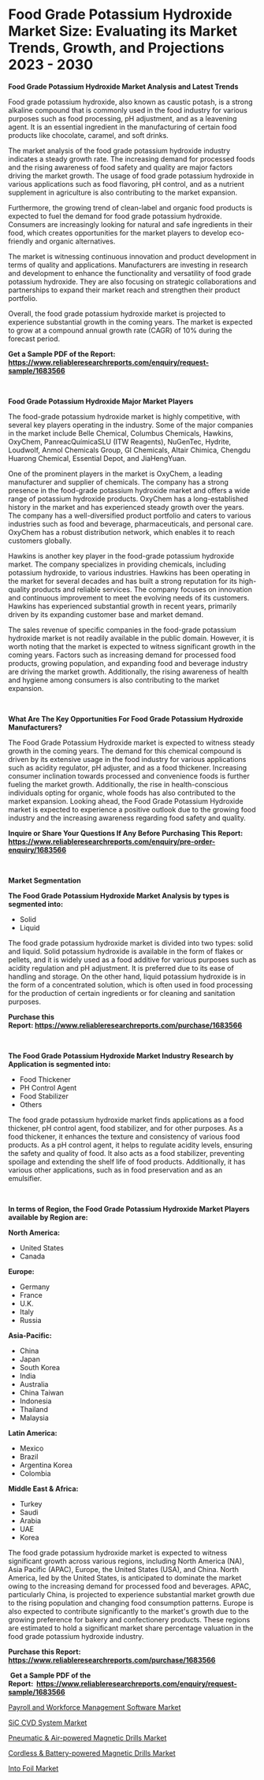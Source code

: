 <p><h1>Food Grade Potassium Hydroxide Market Size: Evaluating its Market Trends, Growth, and Projections 2023 - 2030</h1></p><p><strong>Food Grade Potassium Hydroxide Market Analysis and Latest Trends</strong></p>
<p><p>Food grade potassium hydroxide, also known as caustic potash, is a strong alkaline compound that is commonly used in the food industry for various purposes such as food processing, pH adjustment, and as a leavening agent. It is an essential ingredient in the manufacturing of certain food products like chocolate, caramel, and soft drinks.</p><p>The market analysis of the food grade potassium hydroxide industry indicates a steady growth rate. The increasing demand for processed foods and the rising awareness of food safety and quality are major factors driving the market growth. The usage of food grade potassium hydroxide in various applications such as food flavoring, pH control, and as a nutrient supplement in agriculture is also contributing to the market expansion.</p><p>Furthermore, the growing trend of clean-label and organic food products is expected to fuel the demand for food grade potassium hydroxide. Consumers are increasingly looking for natural and safe ingredients in their food, which creates opportunities for the market players to develop eco-friendly and organic alternatives.</p><p>The market is witnessing continuous innovation and product development in terms of quality and applications. Manufacturers are investing in research and development to enhance the functionality and versatility of food grade potassium hydroxide. They are also focusing on strategic collaborations and partnerships to expand their market reach and strengthen their product portfolio.</p><p>Overall, the food grade potassium hydroxide market is projected to experience substantial growth in the coming years. The market is expected to grow at a compound annual growth rate (CAGR) of 10% during the forecast period.</p></p>
<p><strong>Get a Sample PDF of the Report:&nbsp; <a href="https://www.reliableresearchreports.com/enquiry/request-sample/1683566">https://www.reliableresearchreports.com/enquiry/request-sample/1683566</a></strong></p>
<p>&nbsp;</p>
<p><strong>Food Grade Potassium Hydroxide Major Market Players</strong></p>
<p><p>The food-grade potassium hydroxide market is highly competitive, with several key players operating in the industry. Some of the major companies in the market include Belle Chemical, Columbus Chemicals, Hawkins, OxyChem, PanreacQuímicaSLU (ITW Reagents), NuGenTec, Hydrite, Loudwolf, Anmol Chemicals Group, GI Chemicals, Altair Chimica, Chengdu Huarong Chemical, Essential Depot, and JiaHengYuan.</p><p>One of the prominent players in the market is OxyChem, a leading manufacturer and supplier of chemicals. The company has a strong presence in the food-grade potassium hydroxide market and offers a wide range of potassium hydroxide products. OxyChem has a long-established history in the market and has experienced steady growth over the years. The company has a well-diversified product portfolio and caters to various industries such as food and beverage, pharmaceuticals, and personal care. OxyChem has a robust distribution network, which enables it to reach customers globally.</p><p>Hawkins is another key player in the food-grade potassium hydroxide market. The company specializes in providing chemicals, including potassium hydroxide, to various industries. Hawkins has been operating in the market for several decades and has built a strong reputation for its high-quality products and reliable services. The company focuses on innovation and continuous improvement to meet the evolving needs of its customers. Hawkins has experienced substantial growth in recent years, primarily driven by its expanding customer base and market demand.</p><p>The sales revenue of specific companies in the food-grade potassium hydroxide market is not readily available in the public domain. However, it is worth noting that the market is expected to witness significant growth in the coming years. Factors such as increasing demand for processed food products, growing population, and expanding food and beverage industry are driving the market growth. Additionally, the rising awareness of health and hygiene among consumers is also contributing to the market expansion.</p></p>
<p>&nbsp;</p>
<p><strong>What Are The Key Opportunities For Food Grade Potassium Hydroxide Manufacturers?</strong></p>
<p><p>The Food Grade Potassium Hydroxide market is expected to witness steady growth in the coming years. The demand for this chemical compound is driven by its extensive usage in the food industry for various applications such as acidity regulator, pH adjuster, and as a food thickener. Increasing consumer inclination towards processed and convenience foods is further fueling the market growth. Additionally, the rise in health-conscious individuals opting for organic, whole foods has also contributed to the market expansion. Looking ahead, the Food Grade Potassium Hydroxide market is expected to experience a positive outlook due to the growing food industry and the increasing awareness regarding food safety and quality.</p></p>
<p><strong>Inquire or Share Your Questions If Any Before Purchasing This Report: <a href="https://www.reliableresearchreports.com/enquiry/pre-order-enquiry/1683566">https://www.reliableresearchreports.com/enquiry/pre-order-enquiry/1683566</a></strong></p>
<p>&nbsp;</p>
<p><strong>Market Segmentation</strong></p>
<p><strong>The Food Grade Potassium Hydroxide Market Analysis by types is segmented into:</strong></p>
<p><ul><li>Solid</li><li>Liquid</li></ul></p>
<p><p>The food grade potassium hydroxide market is divided into two types: solid and liquid. Solid potassium hydroxide is available in the form of flakes or pellets, and it is widely used as a food additive for various purposes such as acidity regulation and pH adjustment. It is preferred due to its ease of handling and storage. On the other hand, liquid potassium hydroxide is in the form of a concentrated solution, which is often used in food processing for the production of certain ingredients or for cleaning and sanitation purposes.</p></p>
<p><strong>Purchase this Report:&nbsp;<a href="https://www.reliableresearchreports.com/purchase/1683566">https://www.reliableresearchreports.com/purchase/1683566</a></strong></p>
<p>&nbsp;</p>
<p><strong>The Food Grade Potassium Hydroxide Market Industry Research by Application is segmented into:</strong></p>
<p><ul><li>Food Thickener</li><li>PH Control Agent</li><li>Food Stabilizer</li><li>Others</li></ul></p>
<p><p>The food grade potassium hydroxide market finds applications as a food thickener, pH control agent, food stabilizer, and for other purposes. As a food thickener, it enhances the texture and consistency of various food products. As a pH control agent, it helps to regulate acidity levels, ensuring the safety and quality of food. It also acts as a food stabilizer, preventing spoilage and extending the shelf life of food products. Additionally, it has various other applications, such as in food preservation and as an emulsifier.</p></p>
<p>&nbsp;</p>
<p><strong>In terms of Region, the Food Grade Potassium Hydroxide Market Players available by Region are:</strong></p>
<p>
    <p> <strong> North America: </strong>
        <ul>
            <li>United States</li>
            <li>Canada</li>
        </ul>
        </p> 
    <p> <strong> Europe: </strong>
        <ul>
            <li>Germany</li>
            <li>France</li>
            <li>U.K.</li>
            <li>Italy</li>
            <li>Russia</li>
        </ul>
        </p> 
    <p> <strong> Asia-Pacific: </strong>
        <ul>
            <li>China</li>
            <li>Japan</li>
            <li>South Korea</li>
            <li>India</li>
            <li>Australia</li>
            <li>China Taiwan</li>
            <li>Indonesia</li>
            <li>Thailand</li>
            <li>Malaysia</li>
        </ul>
        </p> 
    <p> <strong> Latin America: </strong>
        <ul>
            <li>Mexico</li>
            <li>Brazil</li>
            <li>Argentina Korea</li>
            <li>Colombia</li>
        </ul>
        </p> 
    <p> <strong> Middle East & Africa: </strong>
        <ul>
            <li>Turkey</li>
            <li>Saudi</li>
            <li>Arabia</li>
            <li>UAE</li>
            <li>Korea</li>
        </ul>
    </p>
    </p>
<p><p>The food grade potassium hydroxide market is expected to witness significant growth across various regions, including North America (NA), Asia Pacific (APAC), Europe, the United States (USA), and China. North America, led by the United States, is anticipated to dominate the market owing to the increasing demand for processed food and beverages. APAC, particularly China, is projected to experience substantial market growth due to the rising population and changing food consumption patterns. Europe is also expected to contribute significantly to the market's growth due to the growing preference for bakery and confectionery products. These regions are estimated to hold a significant market share percentage valuation in the food grade potassium hydroxide industry.</p></p>
<p><strong>Purchase this Report: <a href="https://www.reliableresearchreports.com/purchase/1683566">https://www.reliableresearchreports.com/purchase/1683566</a></strong></p>
<p>&nbsp;<strong>Get a Sample PDF of the Report:&nbsp;&nbsp;<a href="https://www.reliableresearchreports.com/enquiry/request-sample/1683566">https://www.reliableresearchreports.com/enquiry/request-sample/1683566</a></strong></p>
<p><strong></strong></p>
<p><p><a href="https://medium.com/@reportmines/payroll-and-workforce-management-software-market-insights-into-market-cagr-market-trends-and-138150b15dd4">Payroll and Workforce Management Software Market</a></p><p><a href="https://medium.com/@viksingh034/sic-cvd-system-market-insight-market-trends-growth-forecasted-from-2023-to-2030-8cd8990f5878">SiC CVD System Market</a></p><p><a href="https://www.linkedin.com/pulse/pneumatic-amp-air-powered-magnetic-drills-market-share/">Pneumatic & Air-powered Magnetic Drills Market</a></p><p><a href="https://www.linkedin.com/pulse/decoding-cordless-amp-battery-powered-magnetic-drills-market/">Cordless & Battery-powered Magnetic Drills Market</a></p><p><a href="https://www.linkedin.com/pulse/foil-market-research-report-provides-thorough-industry/">Into Foil Market</a></p></p>